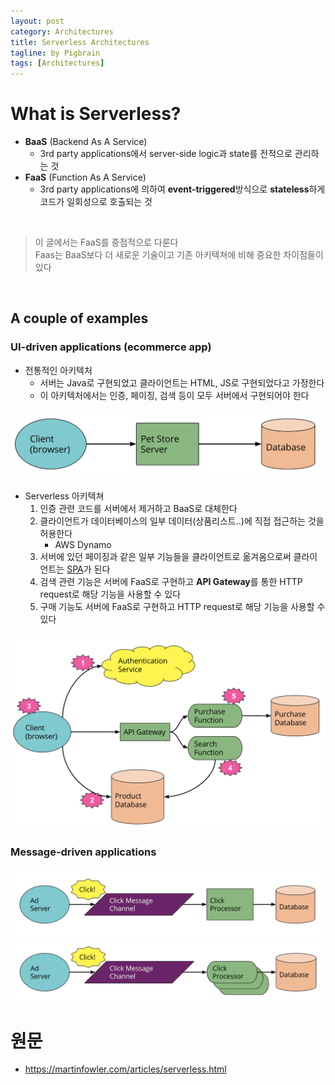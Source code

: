```yaml
---
layout: post
category: Architectures
title: Serverless Architectures
tagline: by Pigbrain
tags: [Architectures]
---
```


<!--more-->  

# What is Serverless?  
* **BaaS** (Backend As A Service)
	*  3rd party applications에서 server-side logic과 state를  전적으로 관리하는 것 
* **FaaS** (Function As A Service)  
	* 3rd party applications에 의하여 **event-triggered**방식으로 **stateless**하게 코드가 일회성으로 호출되는 것  
  
<br>  
  
> 이 글에서는 FaaS를 중점적으로 다룬다  
> Faas는 BaaS보다 더 새로운 기술이고 기존 아키텍쳐에 비해 중요한 차이점들이 있다
  
<br>  
  
## A couple of examples
### UI-driven applications (ecommerce app)
* 전통적인 아키텍처  
	* 서버는 Java로 구현되었고 클라이언트는 HTML, JS로 구현되었다고 가정한다   
	* 이 아키텍처에서는 인증, 페이징, 검색 등이 모두 서버에서 구현되어야 한다  
  
<img src="/assets/themes/Snail/img/Architectures/serverless/serverless_1.png" alt="">  
  
* Serverless 아키텍쳐  
	1. 인증 관련 코드를 서버에서 제거하고 BaaS로 대체한다  
	2. 클라이언트가 데이터베이스의 일부 데이터(상품리스트..)에 직접 접근하는 것을 허용한다   
		* AWS Dynamo  
	3. 서버에 있던 페이징과 같은 일부 기능들을 클라이언트로 옮겨옴으로써 클라이언트는 [SPA](https://en.wikipedia.org/wiki/Single-page_application)가 된다  
	4. 검색 관련 기능은 서버에 FaaS로 구현하고 **API Gateway**를 통한 HTTP request로 해당 기능을 사용할 수 있다  
	5. 구매 기능도 서버에 FaaS로 구현하고 HTTP request로 해당 기능을 사용할 수 있다  
  
<img src="/assets/themes/Snail/img/Architectures/serverless/serverless_2.png" alt="">  
      
### Message-driven applications  
  

<img src="/assets/themes/Snail/img/Architectures/serverless/serverless_3.png" alt="">  


<img src="/assets/themes/Snail/img/Architectures/serverless/serverless_4.png" alt="">    
  
  
      





  
# 원문   
* https://martinfowler.com/articles/serverless.html  